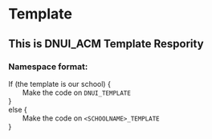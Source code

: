 # Template
## This is DNUI_ACM Template Respority
### Namespace format:

If (the template is our school) { <br> 
    &emsp;&emsp;Make the code on `DNUI_TEMPLATE` <br>
}<br>
else {<br>
    &emsp;&emsp;Make the code on `<SCHOOLNAME>_TEMPLATE`<br>
}
